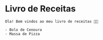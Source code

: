 # Livro de Receitas

	Ola! Bem vindos ao meu livro de receitas 👨‍🍳️
	
	- Bolo de Cenoura
	- Massa de Pizza
